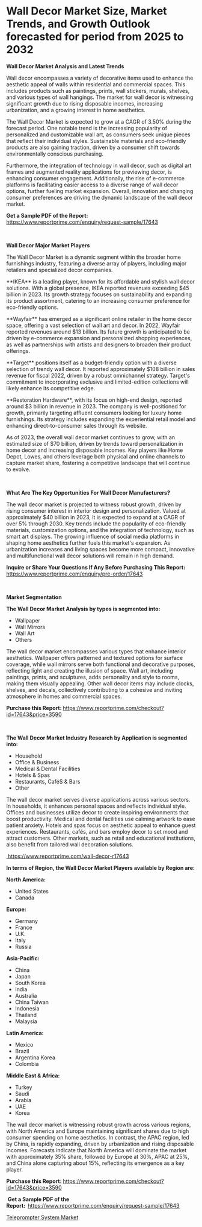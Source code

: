 <p><h1>Wall Decor Market Size, Market Trends, and Growth Outlook forecasted for period from 2025 to 2032</h1></p><p><strong>Wall Decor Market Analysis and Latest Trends</strong></p>
<p><p>Wall decor encompasses a variety of decorative items used to enhance the aesthetic appeal of walls within residential and commercial spaces. This includes products such as paintings, prints, wall stickers, murals, shelves, and various types of wall hangings. The market for wall decor is witnessing significant growth due to rising disposable incomes, increasing urbanization, and a growing interest in home aesthetics.</p><p>The Wall Decor Market is expected to grow at a CAGR of 3.50% during the forecast period. One notable trend is the increasing popularity of personalized and customizable wall art, as consumers seek unique pieces that reflect their individual styles. Sustainable materials and eco-friendly products are also gaining traction, driven by a consumer shift towards environmentally conscious purchasing.</p><p>Furthermore, the integration of technology in wall decor, such as digital art frames and augmented reality applications for previewing decor, is enhancing consumer engagement. Additionally, the rise of e-commerce platforms is facilitating easier access to a diverse range of wall decor options, further fueling market expansion. Overall, innovation and changing consumer preferences are driving the dynamic landscape of the wall decor market.</p></p>
<p><strong>Get a Sample PDF of the Report:&nbsp;</strong> <a href="https://www.reportprime.com/enquiry/request-sample/17643?utm_campaign=2930&utm_medium=2&utm_source=Github&utm_content=ia&utm_term=18032025&utm_id=wall-decor">https://www.reportprime.com/enquiry/request-sample/17643</a></p>
<p>&nbsp;</p>
<p><strong>Wall Decor Major Market Players</strong></p>
<p><p>The Wall Decor Market is a dynamic segment within the broader home furnishings industry, featuring a diverse array of players, including major retailers and specialized decor companies.</p><p>**IKEA** is a leading player, known for its affordable and stylish wall decor solutions. With a global presence, IKEA reported revenues exceeding $45 billion in 2023. Its growth strategy focuses on sustainability and expanding its product assortment, catering to an increasing consumer preference for eco-friendly options.</p><p>**Wayfair** has emerged as a significant online retailer in the home decor space, offering a vast selection of wall art and decor. In 2022, Wayfair reported revenues around $13 billion. Its future growth is anticipated to be driven by e-commerce expansion and personalized shopping experiences, as well as partnerships with artists and designers to broaden their product offerings.</p><p>**Target** positions itself as a budget-friendly option with a diverse selection of trendy wall decor. It reported approximately $108 billion in sales revenue for fiscal 2022, driven by a robust omnichannel strategy. Target's commitment to incorporating exclusive and limited-edition collections will likely enhance its competitive edge.</p><p>**Restoration Hardware**, with its focus on high-end design, reported around $3 billion in revenue in 2023. The company is well-positioned for growth, primarily targeting affluent consumers looking for luxury home furnishings. Its strategy includes expanding the experiential retail model and enhancing direct-to-consumer sales through its website.</p><p>As of 2023, the overall wall decor market continues to grow, with an estimated size of $70 billion, driven by trends toward personalization in home decor and increasing disposable incomes. Key players like Home Depot, Lowes, and others leverage both physical and online channels to capture market share, fostering a competitive landscape that will continue to evolve.</p></p>
<p>&nbsp;</p>
<p><strong>What Are The Key Opportunities For Wall Decor Manufacturers?</strong></p>
<p><p>The wall decor market is projected to witness robust growth, driven by rising consumer interest in interior design and personalization. Valued at approximately $40 billion in 2023, it is expected to expand at a CAGR of over 5% through 2030. Key trends include the popularity of eco-friendly materials, customization options, and the integration of technology, such as smart art displays. The growing influence of social media platforms in shaping home aesthetics further fuels this market's expansion. As urbanization increases and living spaces become more compact, innovative and multifunctional wall decor solutions will remain in high demand.</p></p>
<p><strong>Inquire or Share Your Questions If Any Before Purchasing This Report:</strong> <a href="https://www.reportprime.com/enquiry/pre-order/17643?utm_campaign=2930&utm_medium=2&utm_source=Github&utm_content=ia&utm_term=18032025&utm_id=wall-decor">https://www.reportprime.com/enquiry/pre-order/17643</a></p>
<p>&nbsp;</p>
<p><strong>Market Segmentation</strong></p>
<p><strong>The Wall Decor Market Analysis by types is segmented into:</strong></p>
<p><ul><li>Wallpaper</li><li>Wall Mirrors</li><li>Wall Art</li><li>Others</li></ul></p>
<p><p>The wall decor market encompasses various types that enhance interior aesthetics. Wallpaper offers patterned and textured options for surface coverage, while wall mirrors serve both functional and decorative purposes, reflecting light and creating the illusion of space. Wall art, including paintings, prints, and sculptures, adds personality and style to rooms, making them visually appealing. Other wall decor items may include clocks, shelves, and decals, collectively contributing to a cohesive and inviting atmosphere in homes and commercial spaces.</p></p>
<p><strong>Purchase this Report:&nbsp;</strong><a href="https://www.reportprime.com/checkout?id=17643&price=3590&utm_campaign=2930&utm_medium=2&utm_source=Github&utm_content=ia&utm_term=18032025&utm_id=wall-decor">https://www.reportprime.com/checkout?id=17643&price=3590</a></p>
<p>&nbsp;</p>
<p><strong>The Wall Decor Market Industry Research by Application is segmented into:</strong></p>
<p><ul><li>Household</li><li>Office & Business</li><li>Medical & Dental Facilities</li><li>Hotels & Spas</li><li>Restaurants, CaféS & Bars</li><li>Other</li></ul></p>
<p><p>The wall decor market serves diverse applications across various sectors. In households, it enhances personal spaces and reflects individual style. Offices and businesses utilize decor to create inspiring environments that boost productivity. Medical and dental facilities use calming artwork to ease patient anxiety. Hotels and spas focus on aesthetic appeal to enhance guest experiences. Restaurants, cafés, and bars employ decor to set mood and attract customers. Other markets, such as retail and educational institutions, also benefit from tailored wall decoration solutions.</p></p>
<p><a href="https://www.reportprime.com/wall-decor-r17643?utm_campaign=2930&utm_medium=2&utm_source=Github&utm_content=ia&utm_term=18032025&utm_id=wall-decor">&nbsp;https://www.reportprime.com/wall-decor-r17643</a></p>
<p><strong>In terms of Region, the Wall Decor Market Players available by Region are:</strong></p>
<p>
    <p> <strong> North America: </strong>
        <ul>
            <li>United States</li>
            <li>Canada</li>
        </ul>
        </p> 
    <p> <strong> Europe: </strong>
        <ul>
            <li>Germany</li>
            <li>France</li>
            <li>U.K.</li>
            <li>Italy</li>
            <li>Russia</li>
        </ul>
        </p> 
    <p> <strong> Asia-Pacific: </strong>
        <ul>
            <li>China</li>
            <li>Japan</li>
            <li>South Korea</li>
            <li>India</li>
            <li>Australia</li>
            <li>China Taiwan</li>
            <li>Indonesia</li>
            <li>Thailand</li>
            <li>Malaysia</li>
        </ul>
        </p> 
    <p> <strong> Latin America: </strong>
        <ul>
            <li>Mexico</li>
            <li>Brazil</li>
            <li>Argentina Korea</li>
            <li>Colombia</li>
        </ul>
        </p> 
    <p> <strong> Middle East & Africa: </strong>
        <ul>
            <li>Turkey</li>
            <li>Saudi</li>
            <li>Arabia</li>
            <li>UAE</li>
            <li>Korea</li>
        </ul>
    </p>
    </p>
<p><p>The wall decor market is witnessing robust growth across various regions, with North America and Europe maintaining significant shares due to high consumer spending on home aesthetics. In contrast, the APAC region, led by China, is rapidly expanding, driven by urbanization and rising disposable incomes. Forecasts indicate that North America will dominate the market with approximately 35% share, followed by Europe at 30%, APAC at 25%, and China alone capturing about 15%, reflecting its emergence as a key player.</p></p>
<p><strong>Purchase this Report: </strong><a href="https://www.reportprime.com/checkout?id=17643&price=3590&utm_campaign=2930&utm_medium=2&utm_source=Github&utm_content=ia&utm_term=18032025&utm_id=wall-decor">https://www.reportprime.com/checkout?id=17643&price=3590</a></p>
<p>&nbsp;<strong>Get a Sample PDF of the Report:&nbsp;&nbsp;</strong><a href="https://www.reportprime.com/enquiry/request-sample/17643?utm_campaign=2930&utm_medium=2&utm_source=Github&utm_content=ia&utm_term=18032025&utm_id=wall-decor">https://www.reportprime.com/enquiry/request-sample/17643</a></p>
<p><strong></strong></p>
<p><p><a href="https://github.com/organophelia8282/Market-Research-Report-List-1/blob/main/teleprompter-system-market.md?utm_campaign=2930&utm_medium=2&utm_source=Github&utm_content=ia&utm_term=18032025&utm_id=wall-decor">Teleprompter System Market</a></p></p>